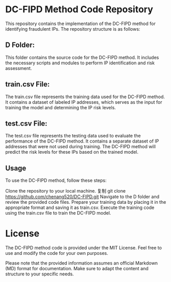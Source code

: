 # DC-FIPD Method Code Repository
This repository contains the implementation of the DC-FIPD method for identifying fraudulent IPs. The repository structure is as follows:

## D Folder: 
This folder contains the source code for the DC-FIPD method. It includes the necessary scripts and modules to perform IP identification and risk assessment.
## train.csv File: 
The train.csv file represents the training data used for the DC-FIPD method. It contains a dataset of labeled IP addresses, which serves as the input for training the model and determining the IP risk levels.
## test.csv File: 
The test.csv file represents the testing data used to evaluate the performance of the DC-FIPD method. It contains a separate dataset of IP addresses that were not used during training. The DC-FIPD method will predict the risk levels for these IPs based on the trained model.
## Usage
To use the DC-FIPD method, follow these steps:

Clone the repository to your local machine.
复制
git clone https://github.com/chenang520/DC-FIPD.git
Navigate to the D folder and review the provided code files.
Prepare your training data by placing it in the appropriate format and saving it as train.csv.
Execute the training code using the train.csv file to train the DC-FIPD model.

# License
The DC-FIPD method code is provided under the MIT License. Feel free to use and modify the code for your own purposes.

Please note that the provided information assumes an official Markdown (MD) format for documentation. Make sure to adapt the content and structure to your specific needs.
